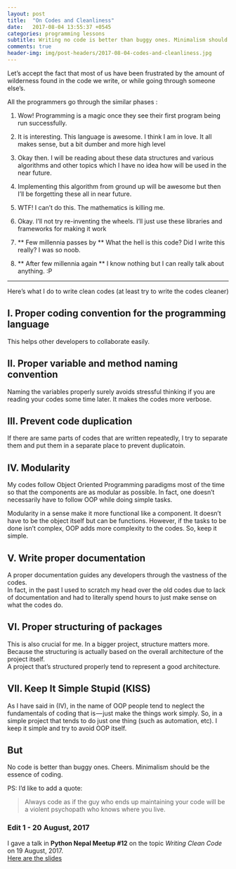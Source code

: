 ```yaml
---
layout: post
title:  "On Codes and Cleanliness"
date:   2017-08-04 13:55:37 +0545
categories: programming lessons
subtitle: Writing no code is better than buggy ones. Minimalism should be the essence of coding. Just Keep It Simple Stupid(KISS).
comments: true
header-img: img/post-headers/2017-08-04-codes-and-cleanliness.jpg
---
```


Let’s accept the fact that most of us have been frustrated by the amount of wilderness found in the code we write, or while going through someone else’s.

All the programmers go through the similar phases :

1. Wow! Programming is a magic once they see their first program being run successfully.

2. It is interesting. This language is awesome. I think I am in love. It all makes sense, but a bit dumber and more high level

3. Okay then. I will be reading about these data structures and various algorithms and other topics which I have no idea how will be used in the near future.

4. Implementing this algorithm from ground up will be awesome but then I’ll be forgetting these all in near future.

5. WTF! I can’t do this. The mathematics is killing me.

6. Okay. I’ll not try re-inventing the wheels. I’ll just use these libraries and frameworks for making it work

7. ** Few millennia passes by ** What the hell is this code? Did I write this really? I was so noob.

8. ** After few millennia again ** I know nothing but I can really talk about anything. :P

--------

Here’s what I do to write clean codes (at least try to write the codes cleaner)

## I. Proper coding convention for the programming language
This helps other developers to collaborate easily.

## II. Proper variable and method naming convention
Naming the variables properly surely avoids stressful thinking if you are reading your codes some time later. It makes the codes more verbose.

## III. Prevent code duplication
If there are same parts of codes that are written repeatedly, I try to separate them and put them in a separate place to prevent duplicatoin.

## IV. Modularity
My codes follow Object Oriented Programming paradigms most of the time so that the components are as modular as possible. In fact, one doesn’t necessarily have to follow OOP while doing simple tasks.  

Modularity in a sense make it more functional like a component. It doesn’t have to be the object itself but can be functions.
However, if the tasks to be done isn’t complex, OOP adds more complexity to the codes. So, keep it simple.

## V. Write proper documentation
A proper documentation guides any developers through the vastness of the codes.  
In fact, in the past I used to scratch my head over the old codes due to lack of documentation and had to literally spend hours to just make sense on what the codes do.

## VI. Proper structuring of packages
This is also crucial for me. In a bigger project, structure matters more. Because the structuring is actually based on the overall architecture of the project itself.  
A project that’s structured properly tend to represent a good architecture.

## VII. Keep It Simple Stupid (KISS)
As I have said in (IV), in the name of OOP people tend to neglect the fundamentals of coding that is — just make the things work simply.
So, in a simple project that tends to do just one thing (such as automation, etc). I keep it simple and try to avoid OOP itself.

## But
No code is better than buggy ones. Cheers. Minimalism should be the essence of coding.

PS: I’d like to add a quote:

> Always code as if the guy who ends up maintaining your code will be a violent psychopath who knows where you live.

### Edit 1 - 20 August, 2017
I gave a talk in **Python Nepal Meetup #12** on the topic *Writing Clean Code* on 19 August, 2017.  
[Here are the slides](http://www.nishanpantha.com.np/writing-clean-code/)
